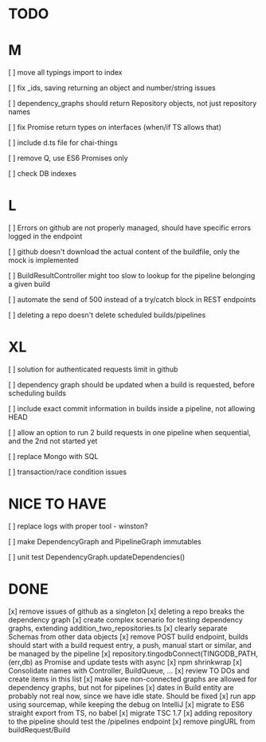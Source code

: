 TODO
====

M
==

[ ] move all typings import to index

[ ] fix _ids, saving returning an object and number/string issues

[ ] dependency_graphs should return Repository objects, not just repository names

[ ] fix Promise return types on interfaces (when/if TS allows that)

[ ] include d.ts file for chai-things

[ ] remove Q, use ES6 Promises only

[ ] check DB indexes


L
==

[ ] Errors on github are not properly managed, should have specific errors logged in the endpoint

[ ] github doesn't download the actual content of the buildfile, only the mock is implemented

[ ] BuildResultController might too slow to lookup for the pipeline belonging a given build

[ ] automate the send of 500 instead of a try/catch block in REST endpoints

[ ] deleting a repo doesn't delete scheduled builds/pipelines


XL
==

[ ] solution for authenticated requests limit in github

[ ] dependency graph should be updated when a build is requested, before scheduling builds

[ ] include exact commit information in builds inside a pipeline, not allowing HEAD

[ ] allow an option to run 2 build requests in one pipeline when sequential, and the 2nd not started yet

[ ] replace Mongo with SQL

[ ] transaction/race condition issues


NICE TO HAVE
============

[ ] replace logs with proper tool - winston?

[ ] make DependencyGraph and PipelineGraph immutables

[ ] unit test DependencyGraph.updateDependencies()



DONE
====

[x] remove issues of github as a singleton
[x] deleting a repo breaks the dependency graph
[x] create complex scenario for testing dependency graphs, extending addition_two_repositories.ts
[x] clearly separate Schemas from other data objects
[x] remove POST build endpoint, builds should start with a build request entry, a push, manual start or similar, and be managed by the pipeline
[x] repository.tingodbConnect(TINGODB_PATH, (err,db) as Promise and update tests with async
[x] npm shrinkwrap
[x] Consolidate names with Controller, BuildQueue, ...
[x] review TO DOs and create items in this list
[x] make sure non-connected graphs are allowed for dependency graphs, but not for pipelines
[x] dates in Build entity are probably not real now, since we have idle state. Should be fixed
[x] run app using sourcemap, while keeping the debug on IntelliJ
[x] migrate to ES6 straight export from TS, no babel
[x] migrate TSC 1.7
[x] adding repository to the pipeline should test the /pipelines endpoint
[x] remove pingURL from buildRequest/Build
